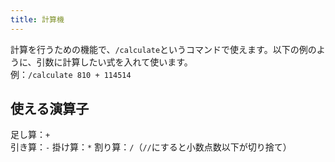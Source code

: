 ```yaml
---
title: 計算機
---
```

計算を行うための機能で、`/calculate`というコマンドで使えます。以下の例のように、引数に計算したい式を入れて使います。  
例：`/calculate 810 + 114514`

## 使える演算子
足し算：`+`  
引き算：`-`
掛け算：`*`
割り算：`/`（`//`にすると小数点数以下が切り捨て）